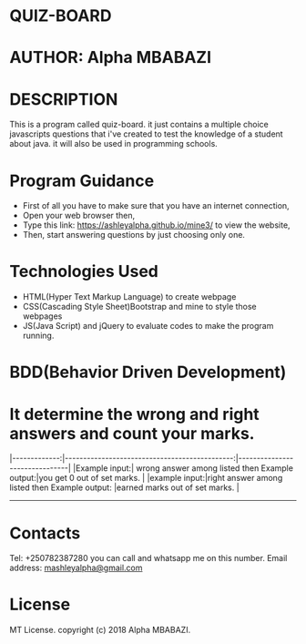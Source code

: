 # QUIZ-BOARD

# AUTHOR: Alpha MBABAZI

# DESCRIPTION

This is a program called quiz-board. it just contains a multiple choice javascripts questions that i've created to test the knowledge of a student about java. it will also be used in programming schools.

# Program Guidance

- First of all you have to make sure that you have an internet connection,
- Open your web browser then,
- Type this link: https://ashleyalpha.github.io/mine3/ to view the website,
- Then, start answering questions by just choosing only one.

# Technologies Used

- HTML(Hyper Text Markup Language) to create webpage
- CSS(Cascading Style Sheet)Bootstrap and mine to style those webpages
- JS(Java Script) and jQuery to evaluate codes to make the program running.

# BDD(Behavior Driven Development)

# It determine the wrong and right answers and count your marks.

|-------------:|----------------------------------------------:|-------------------------------|
|Example input:| wrong answer among listed then Example output:|you get 0 out of set marks. |
|example input:|right answer among listed then Example output: |earned marks out of set marks. |

---

# Contacts

Tel: +250782387280 you can call and whatsapp me on this number. Email address: mashleyalpha@gmail.com

# License

MT License. copyright (c) 2018 Alpha MBABAZI.
